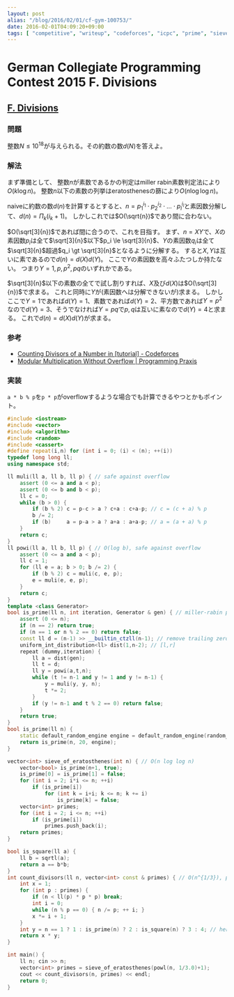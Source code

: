 ```yaml
---
layout: post
alias: "/blog/2016/02/01/cf-gym-100753/"
date: 2016-02-01T04:09:20+09:00
tags: [ "competitive", "writeup", "codeforces", "icpc", "prime", "sieve-of-eratosthenes", "divisors", "miller-rabin" ]
---
```


# German Collegiate Programming Contest 2015 F. Divisions

## [F. Divisions](http://codeforces.com/gym/100753/attachments)

### 問題

整数$N \le 10^{18}$が与えられる。その約数の数$d(N)$を答えよ。

### 解法

まず準備として、
整数$n$が素数であるかの判定はmiller rabin素数判定法により$O(k \log n)$。
整数$n$以下の素数の列挙はeratosthenesの篩により$O(n \log \log n)$。

naiveに約数の数$d(n)$を計算するとすると、$n = {p_1}^{i_1} \cdot {p_2}^{i_2} \cdot \dots \cdot {p_l}^{i_l}$と素因数分解して、$d(n) = \Pi_k (i_k + 1)$。
しかしこれでは$O(\sqrt{n})$であり間に合わない。

$O(\sqrt[3]{n})$であれば間に合うので、これを目指す。
まず、$n = XY$で、$X$の素因数$p_i$は全て$\sqrt[3]{n}$以下$p_i \le \sqrt[3]{n}$、$Y$の素因数$q_i$は全て$\sqrt[3]{n}$超過$q_i \gt \sqrt[3]{n}$となるように分解する。
すると$X,Y$は互いに素であるので$d(n) = d(X)d(Y)$。
ここで$Y$の素因数を高々ふたつしか持たない。
つまり$Y = 1, p, p^2, pq$のいずれかである。

$\sqrt[3]{n}$以下の素数の全てで試し割りすれば、$X$及び$d(X)$は$O(\sqrt[3]{n})$で求まる。
これと同時に$Y$が(素因数へは分解できないが)求まる。
しかしここで$Y = 1$であれば$d(Y) = 1$、素数であれば$d(Y) = 2$、平方数であれば$Y = p^2$なので$d(Y) = 3$、そうでなければ$Y = pq$で$p,q$は互いに素なので$d(Y) = 4$と求まる。
これで$d(n) = d(X)d(Y)$が求まる。

### 参考

-   [Counting Divisors of a Number in  [tutorial] - Codeforces](http://codeforces.com/blog/entry/22317)
-   [Modular Multiplication Without Overflow \| Programming Praxis](http://programmingpraxis.com/2013/05/28/modular-multiplication-without-overflow/)

### 実装

`a * b % p`を`p * p`がoverflowするような場合でも計算できるやつとかもポイント。

``` c++
#include <iostream>
#include <vector>
#include <algorithm>
#include <random>
#include <cassert>
#define repeat(i,n) for (int i = 0; (i) < (n); ++(i))
typedef long long ll;
using namespace std;

ll muli(ll a, ll b, ll p) { // safe against overflow
    assert (0 <= a and a < p);
    assert (0 <= b and b < p);
    ll c = 0;
    while (b > 0) {
        if (b % 2) c = p-c > a ? c+a : c+a-p; // c = (c + a) % p
        b /= 2;
        if (b)     a = p-a > a ? a+a : a+a-p; // a = (a + a) % p
    }
    return c;
}
ll powi(ll a, ll b, ll p) { // O(log b), safe against overflow
    assert (0 <= a and a < p);
    ll c = 1;
    for (ll e = a; b > 0; b /= 2) {
        if (b % 2) c = muli(c, e, p);
        e = muli(e, e, p);
    }
    return c;
}
template <class Generator>
bool is_prime(ll n, int iteration, Generator & gen) { // miller-rabin primality test, O(k log n)
    assert (0 <= n);
    if (n == 2) return true;
    if (n == 1 or n % 2 == 0) return false;
    const ll d = (n-1) >> __builtin_ctzll(n-1); // remove trailing zeros
    uniform_int_distribution<ll> dist(1,n-2); // [l,r]
    repeat (dummy,iteration) {
        ll a = dist(gen);
        ll t = d;
        ll y = powi(a,t,n);
        while (t != n-1 and y != 1 and y != n-1) {
            y = muli(y, y, n);
            t *= 2;
        }
        if (y != n-1 and t % 2 == 0) return false;
    }
    return true;
}
bool is_prime(ll n) {
    static default_random_engine engine = default_random_engine(random_device()());
    return is_prime(n, 20, engine);
}

vector<int> sieve_of_eratosthenes(int n) { // O(n log log n)
    vector<bool> is_prime(n+1, true);
    is_prime[0] = is_prime[1] = false;
    for (int i = 2; i*i <= n; ++i)
        if (is_prime[i])
            for (int k = i+i; k <= n; k += i)
                is_prime[k] = false;
    vector<int> primes;
    for (int i = 2; i <= n; ++i)
        if (is_prime[i])
            primes.push_back(i);
    return primes;
}

bool is_square(ll a) {
    ll b = sqrtl(a);
    return a == b*b;
}
int count_divisors(ll n, vector<int> const & primes) { // O(n^{1/3}), primes is in [2,n^{1/3}] inclusive
    int x = 1;
    for (int p : primes) {
        if (n < ll(p) * p * p) break;
        int i = 0;
        while (n % p == 0) { n /= p; ++ i; }
        x *= i + 1;
    }
    int y = n == 1 ? 1 : is_prime(n) ? 2 : is_square(n) ? 3 : 4; // here, n = 1, p, p^2 or pq
    return x * y;
}

int main() {
    ll n; cin >> n;
    vector<int> primes = sieve_of_eratosthenes(powl(n, 1/3.0)+1);
    cout << count_divisors(n, primes) << endl;
    return 0;
}
```

